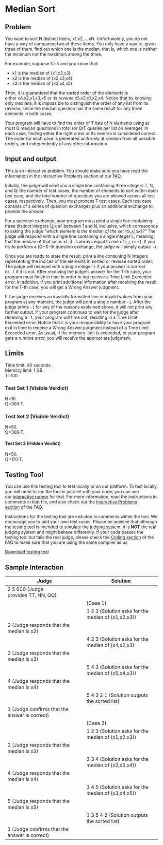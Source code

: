 # Median Sort

## Problem

You want to sort N distinct items, x1,x2,...,xN. Unfortunately, you do not have a way of comparing two of these items. You only have a way to, given three of them, find out which one is the median, that is, which one is neither the minimum nor the maximum among the three.

For example, suppose N=5 and you know that:

-   x1 is the median of {x1,x2,x3}
-   x2 is the median of {x2,x3,x4}
-   x3 is the median of {x3,x4,x5}

Then, it is guaranteed that the sorted order of the elements is either x4,x2,x1,x3,x5 or its reverse x5,x3,x1,x2,x4. Notice that by knowing only medians, it is impossible to distinguish the order of any list from its reverse, since the median question has the same result for any three elements in both cases.

Your program will have to find the order of T lists of N elements using at most Q median questions in total (or Q/T queries per list on average). In each case, finding either the right order or its reverse is considered correct. The order for each case is generated uniformly at random from all possible orders, and independently of any other information.

## Input and output

This is an interactive problem. You should make sure you have read the information in the Interactive Problems section of our [FAQ](https://codingcompetitions.withgoogle.com/codejam/faq).

Initially, the judge will send you a single line containing three integers T, N, and Q: the number of test cases, the number of elements to sort within each test case, and the total number of questions you are allowed across all test cases, respectively. Then, you must process T test cases. Each test case consists of a series of question exchanges plus an additional exchange to provide the answer.

For a question exchange, your program must print a single line containing three distinct integers i,j,k all between 1 and N, inclusive, which corresponds to asking the judge *"which element is the median of the set {xi,xj,xk}?"* The judge will respond with a single line containing a single integer L, meaning that the median of that set is xL (L is always equal to one of i, j, or k). If you try to perform a (Q+1)-th question exchange, the judge will simply output `-1`.

Once you are ready to state the result, print a line containing N integers representing the indices of the elements in sorted or reverse sorted order. The judge will respond with a single integer `1` if your answer is correct or `-1` if it is not. After receiving the judge's answer for the T-th case, your program must finish in time in order to not receive a Time Limit Exceeded error. In addition, if you print additional information after receiving the result for the T-th case, you will get a Wrong Answer judgment.

If the judge receives an invalidly formatted line or invalid values from your program at any moment, the judge will print a single number `-1`. After the judge prints `-1` for any of the reasons explained above, it will not print any further output. If your program continues to wait for the judge after receiving a `-1`, your program will time out, resulting in a Time Limit Exceeded error. Notice that it is your responsibility to have your program exit in time to receive a Wrong Answer judgment instead of a Time Limit Exceeded error. As usual, if the memory limit is exceeded, or your program gets a runtime error, you will receive the appropriate judgment.

## Limits

Time limit: 40 seconds.\
Memory limit: 1 GB.\
T=100.

### Test Set 1 (Visible Verdict)

N=10.\
Q=300⋅T.

### Test Set 2 (Visible Verdict)

N=50.\
Q=300⋅T.

#### Test Set 3 (Hidden Verdict)

N=50.\
Q=170⋅T.

## Testing Tool

You can use this testing tool to test locally or on our platform. To test locally, you will need to run the tool in parallel with your code; you can use our [interactive runner](https://storage.googleapis.com/coding-competitions.appspot.com/interactive_runner.py) for that. For more information, read the instructions in comments in that file, and also check out the [Interactive Problems section](https://codingcompetitions.withgoogle.com/codejam/faq#interactive-problems) of the FAQ.

Instructions for the testing tool are included in comments within the tool. We encourage you to add your own test cases. Please be advised that although the testing tool is intended to simulate the judging system, it is **NOT** the real judging system and might behave differently. If your code passes the testing tool but fails the real judge, please check the [Coding section](https://codingcompetitions.withgoogle.com/codejam/faq#coding) of the FAQ to make sure that you are using the same compiler as us.

[Download testing tool](https://codejam.googleapis.com/dashboard/get_file/AQj_6U21_7MVSmar1Rx7SeLkgEW5ncjL3B6Qp95_FnAXzVhxc5dExITK-uHOuDaMlinPtgwEDyjL8A/local_testing_tool.py)

## Sample Interaction

|Judge|Solution|
|-|-|
|2 5 600 (Judge provides TT, NN, QQ)||
||(Case 1)|
||1 2 3 (Solution asks for the median of {x1,x2,x3})|
|2 (Judge responds that the median is x2)||
||4 2 3 (Solution asks for the median of {x4,x2,x3}|
|3 (Judge responds that the median is x3)||
||5 4 3 (Solution asks for the median of {x5,x4,x3})|
|4 (Judge responds that the median is x4)||
||5 4 3 2 1 (Solution outputs the sorted list)|
|1 (Judge confirms that the answer is correct)||
||(Case 2)|
||1 2 3 (Solution asks for the median of {x1,x2,x3})|
|3 (Judge responds that the median is x3)||
||2 3 4 (Solution asks for the median of {x2,x3,x4})|
|4 (Judge responds that the median is x4)||
||3 4 5 (Solution asks for the median of {x3,x4,x5})|
|5 (Judge responds that the median is x5)||
||1 3 5 4 2 (Solution outputs the sorted list)|
|1 (Judge confirms that the answer is correct)||
